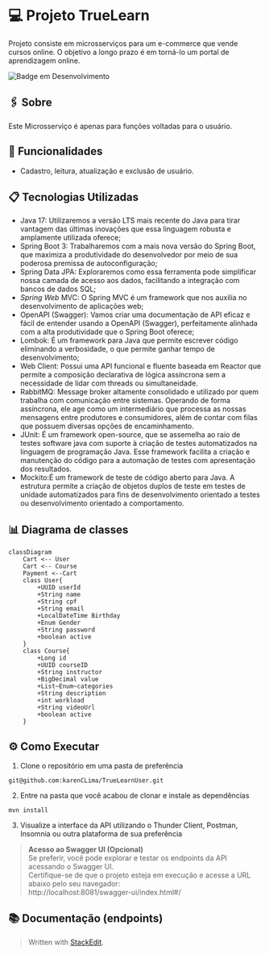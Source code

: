 # :computer: Projeto TrueLearn 
Projeto consiste em microsserviços para um e-commerce que vende cursos online. O objetivo a longo prazo é em torná-lo um portal de aprendizagem online.    

![Badge em Desenvolvimento](http://img.shields.io/static/v1?label=STATUS&message=EM%20DESENVOLVIMENTO&color=GREEN&style=for-the-badge)

## :paperclips: Sobre
Este Microsserviço é apenas para funções voltadas para o usuário.

## :wrench: Funcionalidades 
- Cadastro, leitura, atualização e exclusão de usuário.

##   :clipboard: Tecnologias Utilizadas 
- Java 17: Utilizaremos a versão LTS mais recente do Java para tirar vantagem das últimas inovações que essa linguagem robusta e amplamente utilizada oferece;  
- Spring Boot 3: Trabalharemos com a mais nova versão do Spring Boot, que maximiza a produtividade do desenvolvedor por meio de sua poderosa premissa de autoconfiguração;  
- Spring Data JPA: Exploraremos como essa ferramenta pode simplificar nossa camada de acesso aos dados, facilitando a integração com bancos de dados SQL;  
- _Spring Web_ MVC: O Spring MVC é um framework que nos auxilia no desenvolvimento de aplicações web;
- OpenAPI (Swagger): Vamos criar uma documentação de API eficaz e fácil de entender usando a OpenAPI (Swagger), perfeitamente alinhada com a alta produtividade que o Spring Boot oferece;  
- Lombok: É um framework para Java que permite escrever código eliminando a verbosidade, o que permite ganhar tempo de desenvolvimento;
- Web Client: Possui uma API funcional e fluente baseada em Reactor que permite a composição declarativa de lógica assíncrona sem a necessidade de lidar com threads ou simultaneidade.
- RabbitMQ: Message broker altamente consolidado e utilizado por quem trabalha com comunicação entre sistemas. Operando de forma assíncrona, ele age como um intermediário que processa as nossas mensagens entre produtores e consumidores, além de contar com filas que possuem diversas opções de encaminhamento.
- JUnit: É um framework open-source, que se assemelha ao raio de testes software java com suporte à criação de testes automatizados na linguagem de programação Java. Esse framework facilita a criação e manutenção do código para a automação de testes com apresentação dos resultados.
- Mockito:É um framework de teste de código aberto para Java. A estrutura permite a criação de objetos duplos de teste em testes de unidade automatizados para fins de desenvolvimento orientado a testes ou desenvolvimento orientado a comportamento.


##   :bar_chart: Diagrama de classes
```mermaid
classDiagram
	Cart <-- User
	Cart <-- Course
	Payment <--Cart
	class User{
		+UUID userId
		+String name
		+String cpf
		+String email
		+LocalDateTime Birthday
		+Enum Gender
		+String password
		+boolean active
	}
	class Course{
		+Long id
		+UUID courseID
		+String instructor
		+BigDecimal value
		+List~Enum~categories
		+String description
		+int workload
		+String videoUrl
		+boolean active
	}
```
## ⚙️ Como Executar
1. Clone o repositório em uma pasta de preferência
  ```
  git@github.com:karenCLima/TrueLearnUser.git
  ```
2. Entre na pasta que você acabou de clonar e instale as dependências
  ```
  mvn install
  ```
3. Visualize a interface da API utilizando o Thunder Client, Postman, Insomnia ou outra plataforma de sua preferência <br>
> **Acesso ao Swagger UI (Opcional)** <br>
   Se preferir, você pode explorar e testar os endpoints da API acessando o Swagger UI. <br>
   Certifique-se de que o projeto esteja em execução e acesse a URL abaixo pelo seu navegador: <br>
   http://localhost:8081/swagger-ui/index.html#/

## 📚 Documentação (endpoints)


> Written with [StackEdit](https://stackedit.io/).

